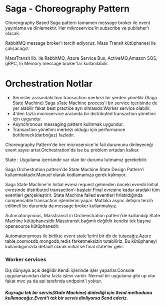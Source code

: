 # Saga - Choreography Pattern

Choreography Based Saga pattern tamamen message broker ile event yayınlama ve dinlemektir.
Her mikroservice'in subscribe ve publisher'ı olacak.

RabbitMQ message broker'ı tercih ediyoruz. Mass Transit kütüphanesi ile çalışacağız.

MassTransit lib. ile RabbitMQ, Azure Service Bus, ActiveMQ,Amazon SQS, gRPC, In Memory message broker'lar kullanılabilir.

# Orchestration Notlar

- Servisler arasındaki tüm transaction merkezi bir yerden yönetilir.(Saga State Machine)
  Saga sTate Machine process'i bir service içerisinde de yer alabilir fakat best practice ayrı olmasıdır.Worker service olabilir. 
- 4'den fazla microservice arasında bir distributed transaction yönetimi için uygundur.
- Asynchronous messaging pattern kullnmak uygundur.
- Transaction yönetimi merkezi olduğu için performance bottleneck(darboğaz) fazladır.

Choreography Pattern'de her microservice'in fail durumunu dinleyeceği event sayısı artar.Orchestration'da ise bu problem ortadan kalkar.

State : Uygulama içerisinde var olan bir durumu tutmamız gerekebilir.

Saga Orchestration pattern'de State Machine State Design Pattern'i kullanmaktadır.Manuel olarak kodlamamıza gerek kalmıyor.


Saga State Machine'in Initial evresi request gelmeden önceki evredir.Initial evresinde distributed transaction'ı başlatır.Final evresine kadar aradaki tüm eventleri gerçekleştirir.
State Machine failed eventleri fırlatıldığında compensable transaction işlemlerini yapar.
Mutlaka async iletişim tercih edilmeli bu durumda da message broker kullanmalıyız.

Automatonymous, Masstransit in Orchenstration pattern'de kullandığı State Machine kütüphanesidir.Masstransit bağımlı değildir kendisi tek başına opensource kütüphanedir.

Automatonymous ile birlikte event state'lerini bir db de tutacağız.Azure table,cosmosdb,mongodb,redis farketmeksizin tutabiliriz.
Bu kütüphaneyi kullandığımızda default olarak initial ve final state'ler gelir.

### Worker services

Dış dünyaya açık değildir.Kendi içlerinde işler yaparlar.Console uygulamasından daha fazla işlevi vardır.
Normal bir uygulama gibi up olur fakat mvc ya da api tarafında endpoint'i yoktur.


##### Kuyruğu tek bir servis(State Machine) dinlediği için Send methodunu kullanacağız.Event'i tek bir servis dinliyorsa Send ederiz.
